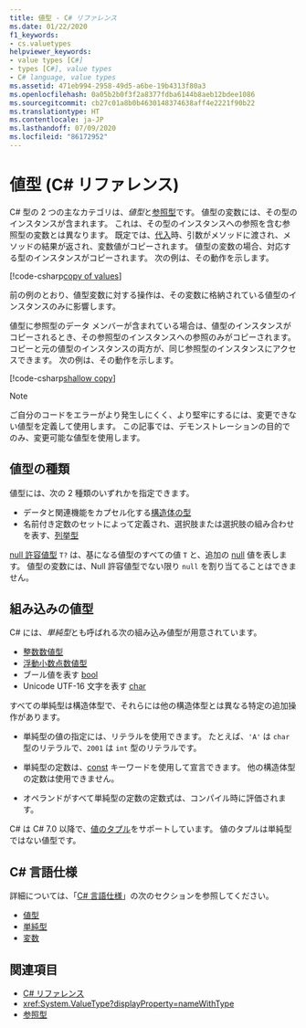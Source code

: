 ```yaml
---
title: 値型 - C# リファレンス
ms.date: 01/22/2020
f1_keywords:
- cs.valuetypes
helpviewer_keywords:
- value types [C#]
- types [C#], value types
- C# language, value types
ms.assetid: 471eb994-2958-49d5-a6be-19b4313f80a3
ms.openlocfilehash: 0a05b2b0f3f2a8377fdba6144b8aeb12bdee1086
ms.sourcegitcommit: cb27c01a8b0b4630148374638aff4e2221f90b22
ms.translationtype: HT
ms.contentlocale: ja-JP
ms.lasthandoff: 07/09/2020
ms.locfileid: "86172952"
---
```

# <a name="value-types-c-reference"></a>値型 (C# リファレンス)

C# 型の 2 つの主なカテゴリは、*値型*と[参照型](../keywords/reference-types.md)です。 値型の変数には、その型のインスタンスが含まれます。 これは、その型のインスタンスへの参照を含む参照型の変数とは異なります。 既定では、[代入](../operators/assignment-operator.md)時、引数がメソッドに渡され、メソッドの結果が返され、変数値がコピーされます。 値型の変数の場合、対応する型のインスタンスがコピーされます。 次の例は、その動作を示します。

[!code-csharp[copy of values](snippets/ValueTypes.cs#ValueTypeCopied)]

前の例のとおり、値型変数に対する操作は、その変数に格納されている値型のインスタンスのみに影響します。

値型に参照型のデータ メンバーが含まれている場合は、値型のインスタンスがコピーされるとき、その参照型のインスタンスへの参照のみがコピーされます。 コピーと元の値型のインスタンスの両方が、同じ参照型のインスタンスにアクセスできます。 次の例は、その動作を示します。

[!code-csharp[shallow copy](snippets/ValueTypes.cs#ShallowCopy)]

> [!NOTE]
> ご自分のコードをエラーがより発生しにくく、より堅牢にするには、変更できない値型を定義して使用します。 この記事では、デモンストレーションの目的でのみ、変更可能な値型を使用します。

## <a name="kinds-of-value-types"></a>値型の種類

値型には、次の 2 種類のいずれかを指定できます。

- データと関連機能をカプセル化する[構造体の型](struct.md)
- 名前付き定数のセットによって定義され、選択肢または選択肢の組み合わせを表す、[列挙型](enum.md)

[null 許容値型](nullable-value-types.md) `T?` は、基になる値型のすべての値 `T` と、追加の [null](../keywords/null.md) 値を表します。 値型の変数には、Null 許容値型でない限り `null` を割り当てることはできません。

## <a name="built-in-value-types"></a>組み込みの値型

C# には、*単純型*とも呼ばれる次の組み込み値型が用意されています。

- [整数数値型](integral-numeric-types.md)
- [浮動小数点数値型](floating-point-numeric-types.md)
- ブール値を表す [bool](bool.md)
- Unicode UTF-16 文字を表す [char](char.md)

すべての単純型は構造体型で、それらには他の構造体型とは異なる特定の追加操作があります。

- 単純型の値の指定には、リテラルを使用できます。 たとえば、`'A'` は `char` 型のリテラルで、`2001` は `int` 型のリテラルです。

- 単純型の定数は、[const](../keywords/const.md) キーワードを使用して宣言できます。 他の構造体型の定数は使用できません。

- オペランドがすべて単純型の定数の定数式は、コンパイル時に評価されます。

C# は C# 7.0 以降で、[値のタプル](value-tuples.md)をサポートしています。 値のタプルは単純型ではない値型です。

## <a name="c-language-specification"></a>C# 言語仕様

詳細については、「[C# 言語仕様](~/_csharplang/spec/introduction.md)」の次のセクションを参照してください。

- [値型](~/_csharplang/spec/types.md#value-types)
- [単純型](~/_csharplang/spec/types.md#simple-types)
- [変数](~/_csharplang/spec/variables.md)

## <a name="see-also"></a>関連項目

- [C# リファレンス](../index.md)
- <xref:System.ValueType?displayProperty=nameWithType>
- [参照型](../keywords/reference-types.md)

